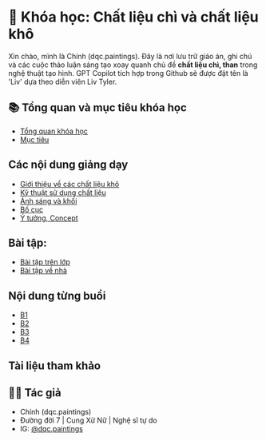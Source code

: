 # 🎨 Khóa học: Chất liệu chì và chất liệu khô

Xin chào, mình là Chính (dqc.paintings). Đây là nơi lưu trữ giáo án, ghi chú và các cuộc thảo luận sáng tạo xoay quanh chủ đề **chất liệu chì, than** trong nghệ thuật tạo hình. GPT Copilot tích hợp trong Github sẽ được đặt tên là 'Liv' dựa theo diễn viên Liv Tyler.

## 📚 Tổng quan và mục tiêu khóa học

- [Tổng quan khóa học](01tongquan.md)
- [Mục tiêu](02muctieu.md)

## Các nội dung giảng dạy

- [Giới thiệu về các chất liệu khô](03gioithieu-chatlieu.md)
- [Kỹ thuật sử dụng chất liệu](04kythuat-chatlieu.md)
- [Ánh sáng và khối](05lighting-structure.md)
- [Bố cục](06composition.md)
- [Ý tưởng, Concept](07ideas.md)

## Bài tập:

- [Bài tập trên lớp](08baitap-ngan.md)
- [Bài tập về nhà](09baitap-dai.md)

## Nội dung từng buổi

- [B1](11buoi1.md)
- [B2](12buoi2.md)
- [B3](13buoi3.md)
- [B4](14buoi4.md)

## Tài liệu tham khảo

## 🧑‍🎨 Tác giả

- Chính (dqc.paintings)  
- Đường đời 7 | Cung Xử Nữ | Nghệ sĩ tự do  
- IG: [@dqc.paintings](https://instagram.com/dqc.paintings)
